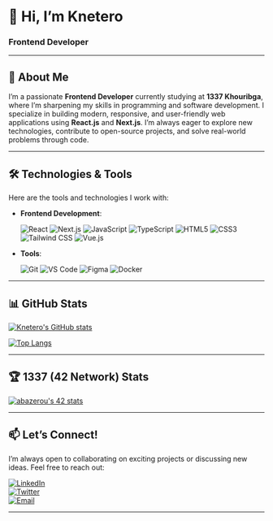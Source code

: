 # 👋 Hi, I’m **Knetero**  
### Frontend Developer

---

## 🌱 About Me  
I’m a passionate **Frontend Developer** currently studying at **1337 Khouribga**, where I’m sharpening my skills in programming and software development. I specialize in building modern, responsive, and user-friendly web applications using **React.js** and **Next.js**. I’m always eager to explore new technologies, contribute to open-source projects, and solve real-world problems through code.

---

## 🛠️ Technologies & Tools  
Here are the tools and technologies I work with:  

- **Frontend Development**:  

  ![React](https://img.shields.io/badge/React-20232A?style=for-the-badge&logo=react&logoColor=61DAFB)
  ![Next.js](https://img.shields.io/badge/Next.js-000000?style=for-the-badge&logo=next.js&logoColor=white)
  ![JavaScript](https://img.shields.io/badge/JavaScript-F7DF1E?style=for-the-badge&logo=javascript&logoColor=black)
  ![TypeScript](https://img.shields.io/badge/TypeScript-3178C6?style=for-the-badge&logo=typescript&logoColor=white)
  ![HTML5](https://img.shields.io/badge/HTML5-E34F26?style=for-the-badge&logo=html5&logoColor=white)
  ![CSS3](https://img.shields.io/badge/CSS3-1572B6?style=for-the-badge&logo=css3&logoColor=white)
  ![Tailwind CSS](https://img.shields.io/badge/Tailwind_CSS-38B2AC?style=for-the-badge&logo=tailwind-css&logoColor=white)
  ![Vue.js](https://img.shields.io/badge/Vue.js-4FC08D?style=for-the-badge&logo=vue.js&logoColor=white)

- **Tools**:  

  ![Git](https://img.shields.io/badge/Git-F05032?style=for-the-badge&logo=git&logoColor=white)
  ![VS Code](https://img.shields.io/badge/VS_Code-007ACC?style=for-the-badge&logo=visual-studio-code&logoColor=white)
  ![Figma](https://img.shields.io/badge/Figma-F24E1E?style=for-the-badge&logo=figma&logoColor=white)
  ![Docker](https://img.shields.io/badge/Docker-2496ED?style=for-the-badge&logo=docker&logoColor=white)

---

## 📊 GitHub Stats  

[![Knetero's GitHub stats](https://github-readme-stats.vercel.app/api?username=knetero&show_icons=true&theme=synthwave)](https://github.com/knetero)  

[![Top Langs](https://github-readme-stats.vercel.app/api/top-langs/?username=knetero&layout=compact&theme=synthwave)](https://github.com/knetero)  

---

## 🏆 1337 (42 Network) Stats  

[![abazerou's 42 stats](https://badge.mediaplus.ma/binary/abazerou)](https://github.com/oakoudad/badge42)  

---

## 📫 Let’s Connect!  
I’m always open to collaborating on exciting projects or discussing new ideas. Feel free to reach out:  

[![LinkedIn](https://img.shields.io/badge/LinkedIn-0077B5?style=for-the-badge&logo=linkedin&logoColor=white)](https://www.linkedin.com/in/azabdellah/)  
[![Twitter](https://img.shields.io/badge/Twitter-1DA1F2?style=for-the-badge&logo=twitter&logoColor=white)](https://x.com/azero853)  
[![Email](https://img.shields.io/badge/Email-D14836?style=for-the-badge&logo=gmail&logoColor=white)](mailto:azabdellah044@gmail.com)  

---
